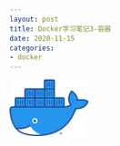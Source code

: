 ```yaml
---
layout: post
title: Docker学习笔记3-容器
date: 2020-11-15
categories:
- docker
---
```

<img src="/assets/post_image/Moby-logo.png" height=100 weight=100><br>
